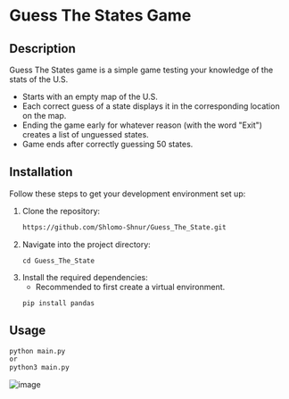 # Guess The States Game

## Description
Guess The States game is a simple game testing your knowledge of the stats of the U.S.
* Starts with an empty map of the U.S.
* Each correct guess of a state displays it in the corresponding location on the map.
* Ending the game early for whatever reason (with the word "Exit") creates a list of unguessed states.
* Game ends after correctly guessing 50 states.

## Installation
Follow these steps to get your development environment set up:

1. Clone the repository:
   ```bash
   https://github.com/Shlomo-Shnur/Guess_The_State.git
2. Navigate into the project directory:
   ```
   cd Guess_The_State
3. Install the required dependencies:
   * Recommended to first create a virtual environment.
   ```
   pip install pandas

## Usage
  ```bash
  python main.py
  or
  python3 main.py
  ```

![image](https://github.com/user-attachments/assets/b3ff118e-b15f-44c0-8355-d20cfa229b86)


